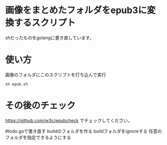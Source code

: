 # 画像をまとめたフォルダをepub3に変換するスクリプト
shだったものをgolangに書き直しています。

# 使い方
画像のフォルダにこのスクリプトを打ち込んで実行
```
sh epub.sh
```

# その後のチェック
https://github.com/w3c/epubcheck
でチェックしてください。

#todo
goで書き直す
buildのフォルダを作る
buildフォルダをignoreする
任意のフォルダを指定できるようにする
